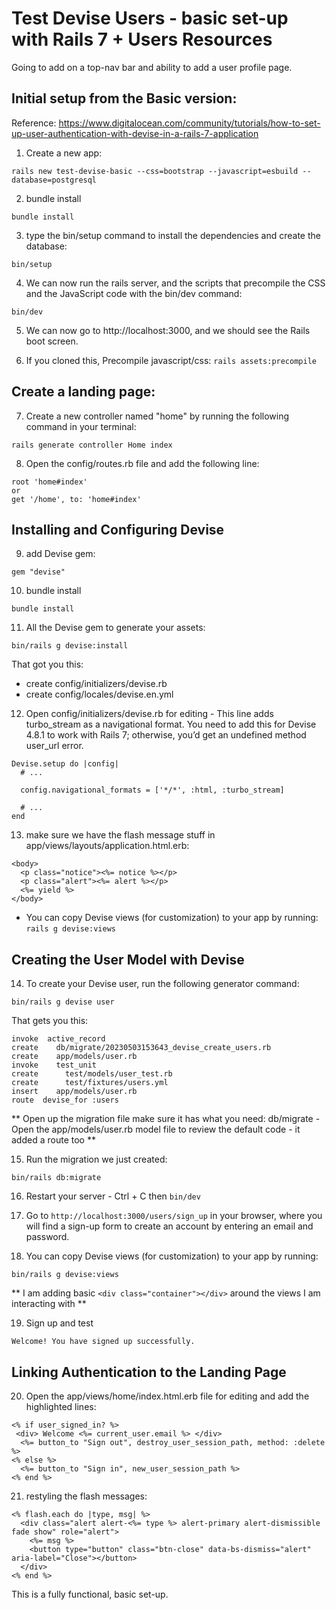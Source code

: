 # Test Devise Users - basic set-up with Rails 7 + Users Resources

Going to add on a top-nav bar and ability to add a user profile page.



## Initial setup from the Basic version:

Reference: https://www.digitalocean.com/community/tutorials/how-to-set-up-user-authentication-with-devise-in-a-rails-7-application

1. Create a new app:
```
rails new test-devise-basic --css=bootstrap --javascript=esbuild --database=postgresql
```

2. bundle install
```
bundle install
```

3. type the bin/setup command to install the dependencies and create the database:
```
bin/setup
```

4. We can now run the rails server, and the scripts that precompile the CSS and the JavaScript code with the bin/dev command:
```
bin/dev
```

5. We can now go to http://localhost:3000, and we should see the Rails boot screen.

6. If you cloned this, Precompile javascript/css: ```rails assets:precompile```

## Create a landing page:

7. Create a new controller named "home" by running the following command in your terminal:
```
rails generate controller Home index
```

8. Open the config/routes.rb file and add the following line:
```
root 'home#index'
or
get '/home', to: 'home#index'
```
## Installing and Configuring Devise

9. add Devise gem:
```
gem "devise"
```

10. bundle install
```
bundle install
```

11. All the Devise gem to generate your assets:
```
bin/rails g devise:install
```
That got you this:<br>
* create  config/initializers/devise.rb
* create  config/locales/devise.en.yml

12. Open config/initializers/devise.rb for editing - This line adds turbo_stream as a navigational format. You need to add this for Devise 4.8.1 to work with Rails 7; otherwise, you’d get an undefined method user_url error.
```
Devise.setup do |config|
  # ...

  config.navigational_formats = ['*/*', :html, :turbo_stream]

  # ...
end
```

13. make sure we have the flash message stuff in app/views/layouts/application.html.erb:
```
<body>
  <p class="notice"><%= notice %></p> 
  <p class="alert"><%= alert %></p> 
  <%= yield %>
</body>
```
* You can copy Devise views (for customization) to your app by running: ```rails g devise:views```

## Creating the User Model with Devise

14. To create your Devise user, run the following generator command:
```
bin/rails g devise user
```
That gets you this:
```
invoke  active_record
create    db/migrate/20230503153643_devise_create_users.rb
create    app/models/user.rb
invoke    test_unit
create      test/models/user_test.rb
create      test/fixtures/users.yml
insert    app/models/user.rb
route  devise_for :users
```
** Open up the migration file make sure it has what you need: db/migrate - Open the app/models/user.rb model file to review the default code - it added a route too **

15. Run the migration we just created:
```
bin/rails db:migrate
```

16. Restart your server - Ctrl + C then ```bin/dev```

17. Go to ```http://localhost:3000/users/sign_up``` in your browser, where you will find a sign-up form to create an account by entering an email and password.

18. You can copy Devise views (for customization) to your app by running:
```
bin/rails g devise:views
```
** I am adding basic ```<div class="container"></div>``` around the views I am interacting with **

19. Sign up and test
```
Welcome! You have signed up successfully.
```

## Linking Authentication to the Landing Page

20. Open the app/views/home/index.html.erb file for editing and add the highlighted lines:
```
<% if user_signed_in? %> 
 <div> Welcome <%= current_user.email %> </div> 
  <%= button_to "Sign out", destroy_user_session_path, method: :delete %> 
<% else %>
  <%= button_to "Sign in", new_user_session_path %> 
<% end %>
```

21. restyling the flash messages:
```
<% flash.each do |type, msg| %>
  <div class="alert alert-<%= type %> alert-primary alert-dismissible fade show" role="alert">
    <%= msg %>
    <button type="button" class="btn-close" data-bs-dismiss="alert" aria-label="Close"></button>
  </div>
<% end %>
```

This is a fully functional, basic set-up.







